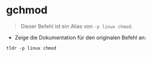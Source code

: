 # gchmod

> Dieser Befehl ist ein Alias von `-p linux chmod`.

- Zeige die Dokumentation für den originalen Befehl an:

`tldr -p linux chmod`
